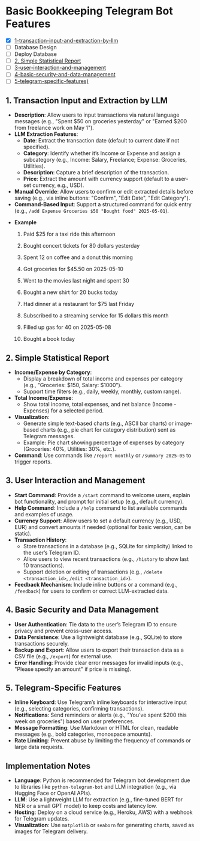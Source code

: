 # Basic Bookkeeping Telegram Bot Features

- [x] [1-transaction-input-and-extraction-by-llm](#1-transaction-input-and-extraction-by-llm)
- [ ] Database Design
- [ ] Deploy Database
- [ ] [2. Simple Statistical Report](#2-simple-statistical-report)
- [ ] [3-user-interaction-and-management](#3-user-interaction-and-management)
- [ ] [4-basic-security-and-data-management](#4-basic-security-and-data-management)
- [ ] [5-telegram-specific-features)](#5-telegram-specific-features)

## 1. Transaction Input and Extraction by LLM
   - **Description**: Allow users to input transactions via natural language messages (e.g., "Spent $50 on groceries yesterday" or "Earned $200 from freelance work on May 1").
   - **LLM Extraction Features**:
     - **Date**: Extract the transaction date (default to current date if not specified).
     - **Category**: Identify whether it’s Income or Expense and assign a subcategory (e.g., Income: Salary, Freelance; Expense: Groceries, Utilities).
     - **Description**: Capture a brief description of the transaction.
     - **Price**: Extract the amount with currency support (default to a user-set currency, e.g., USD).
   - **Manual Override**: Allow users to confirm or edit extracted details before saving (e.g., via inline buttons: "Confirm", "Edit Date", "Edit Category").
   - **Command-Based Input**: Support a structured command for quick entry (e.g., `/add Expense Groceries $50 "Bought food" 2025-05-01`).

* **Example**

  1. Paid $25 for a taxi ride this afternoon

  2. Bought concert tickets for 80 dollars yesterday

  3. Spent 12 on coffee and a donut this morning

  4. Got groceries for $45.50 on 2025-05-10

  5. Went to the movies last night and spent 30

  6. Bought a new shirt for 20 bucks today

  7. Had dinner at a restaurant for $75 last Friday

  8. Subscribed to a streaming service for 15 dollars this month

  9. Filled up gas for 40 on 2025-05-08

  10. Bought a book today

## 2. Simple Statistical Report
   - **Income/Expense by Category**:
     - Display a breakdown of total income and expenses per category (e.g., "Groceries: $150, Salary: $1000").
     - Support time filters (e.g., daily, weekly, monthly, custom range).
   - **Total Income/Expense**:
     - Show total income, total expenses, and net balance (Income - Expenses) for a selected period.
   - **Visualization**:
     - Generate simple text-based charts (e.g., ASCII bar charts) or image-based charts (e.g., pie chart for category distribution) sent as Telegram messages.
     - Example: Pie chart showing percentage of expenses by category (Groceries: 40%, Utilities: 30%, etc.).
   - **Command**: Use commands like `/report monthly` or `/summary 2025-05` to trigger reports.

## 3. User Interaction and Management
   - **Start Command**: Provide a `/start` command to welcome users, explain bot functionality, and prompt for initial setup (e.g., default currency).
   - **Help Command**: Include a `/help` command to list available commands and examples of usage.
   - **Currency Support**: Allow users to set a default currency (e.g., USD, EUR) and convert amounts if needed (optional for basic version, can be static).
   - **Transaction History**:
     - Store transactions in a database (e.g., SQLite for simplicity) linked to the user’s Telegram ID.
     - Allow users to view recent transactions (e.g., `/history` to show last 10 transactions).
     - Support deletion or editing of transactions (e.g., `/delete <transaction_id>`, `/edit <transaction_id>`).
   - **Feedback Mechanism**: Include inline buttons or a command (e.g., `/feedback`) for users to confirm or correct LLM-extracted data.

## 4. Basic Security and Data Management
   - **User Authentication**: Tie data to the user’s Telegram ID to ensure privacy and prevent cross-user access.
   - **Data Persistence**: Use a lightweight database (e.g., SQLite) to store transactions securely.
   - **Backup and Export**: Allow users to export their transaction data as a CSV file (e.g., `/export`) for external use.
   - **Error Handling**: Provide clear error messages for invalid inputs (e.g., "Please specify an amount" if price is missing).

## 5. Telegram-Specific Features
   - **Inline Keyboard**: Use Telegram’s inline keyboards for interactive input (e.g., selecting categories, confirming transactions).
   - **Notifications**: Send reminders or alerts (e.g., "You’ve spent $200 this week on groceries") based on user preferences.
   - **Message Formatting**: Use Markdown or HTML for clean, readable messages (e.g., bold categories, monospace amounts).
   - **Rate Limiting**: Prevent abuse by limiting the frequency of commands or large data requests.

## Implementation Notes
- **Language**: Python is recommended for Telegram bot development due to libraries like `python-telegram-bot` and LLM integration (e.g., via Hugging Face or OpenAI APIs).
- **LLM**: Use a lightweight LLM for extraction (e.g., fine-tuned BERT for NER or a small GPT model) to keep costs and latency low.
- **Hosting**: Deploy on a cloud service (e.g., Heroku, AWS) with a webhook for Telegram updates.
- **Visualization**: Use `matplotlib` or `seaborn` for generating charts, saved as images for Telegram delivery.